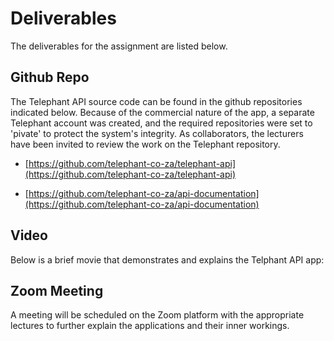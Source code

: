 # Deliverables

The deliverables for the assignment are listed below.

## Github Repo

The Telephant API source code can be found in the github repositories indicated below. Because of the commercial nature of the app, a separate Telephant account was created, and the required repositories were set to 'pivate' to protect the system's integrity. As collaborators, the lecturers have been invited to review the work on the Telephant repository.

* [https://github.com/telephant-co-za/telephant-api](https://github.com/telephant-co-za/telephant-api)

* [https://github.com/telephant-co-za/api-documentation](https://github.com/telephant-co-za/api-documentation)

## Video

Below is a brief movie that demonstrates and explains the Telphant API app:


## Zoom Meeting

A meeting will be scheduled on the Zoom platform with the appropriate lectures to further explain the applications and their inner workings.